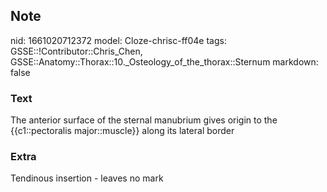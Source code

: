 ## Note
nid: 1661020712372
model: Cloze-chrisc-ff04e
tags: GSSE::!Contributor::Chris_Chen, GSSE::Anatomy::Thorax::10._Osteology_of_the_thorax::Sternum
markdown: false

### Text
<div class='toggle'>
  The anterior surface of the sternal manubrium gives origin to the
  {{c1::pectoralis major::muscle}} along its lateral border
</div>

### Extra
<p id="b84d7e57-318c-4a7f-826a-3dda861b7a9f" class="">Tendinous
insertion - leaves no mark
